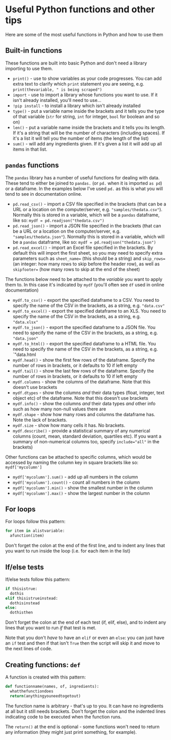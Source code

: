 # Useful Python functions and other tips

Here are some of the most useful functions in Python and how to use them

## Built-in functions

These functions are built into basic Python and don't need a library importing to use them.

* `print()` - use to show variables as your code progresses. You can add extra text to clarify which `print` statement you are seeing, e.g. `print(thevariable, " is being scraped")`
* `import` - use to import a library whose functions you want to use. If it isn't already installed, you'll need to use...
* `!pip install` - to install a library which isn't already installed
* `type()` - put a variable name inside the brackets and it tells you the type of that variable (`str` for string, `int` for integer, `bool` for boolean and so on)
* `len()` - put a variable name inside the brackets and it tells you its length. If it's a string that will be the number of characters (including spaces). If it's a list it will tell you the number of items (the length of the list)
* `sum()` - will add any ingredients given. If it's given a list it will add up all items in that list.

## `pandas` functions

The `pandas` library has a number of useful functions for dealing with data. These tend to either be joined to `pandas.` (or `pd.` when it is imported `as pd`) or a dataframe. In the examples below I've used `pd.` as this is what you will tend to see in documentation online.

* `pd.read_csv()` - import a CSV file specified in the brackets (that can be a URL or a location on the computer/server, e.g. `"samples/thedata.csv"`). Normally this is stored in a variable, which will be a `pandas` dataframe, like so: `mydf = pd.readjson("thedata.csv")`
* `pd.read_json()` - import a JSON file specified in the brackets (that can be a URL or a location on the computer/server, e.g. `"samples/thedata.json"`). Normally this is stored in a variable, which will be a `pandas` dataframe, like so: `mydf = pd.readjson("thedata.json")`
* `pd.read_excel()` - import an Excel file specified in the brackets. By default this will import the first sheet, so you may need to specify extra parameters such as `sheet_name=` (this should be a string) and `skip_rows=` (an integer: how many rows to skip before the header row), as well as `skipfooter=` (how many rows to skip at the end of the sheet)

The functions below need to be attached to the *variable* you want to apply them to. In this case it's indicated by `mydf` (you'll often see `df` used in online documentation)

* `mydf.to_csv()` - export the specified dataframe to a CSV. You need to specify the name of the CSV in the brackets, as a string, e.g. `"data.csv"`
* `mydf.to_excel()` - export the specified dataframe to an XLS. You need to specify the name of the CSV in the brackets, as a string, e.g. `"data.xlsx"`
* `mydf.to_json()` - export the specified dataframe to a JSON file. You need to specify the name of the CSV in the brackets, as a string, e.g. `"data.json"`
* `mydf.to_html()` - export the specified dataframe to a HTML file. You need to specify the name of the CSV in the brackets, as a string, e.g. `"data.html
* `mydf.head()` - show the first few rows of the dataframe. Specify the number of rows in brackets, or it defaults to 10 if left empty
* `mydf.tail()` - show the last few rows of the dataframe. Specify the number of rows in brackets, or it defaults to 10 if left empty
* `mydf.columns` - show the columns of the dataframe. Note that this doesn't use brackets
* `mydf.dtypes` - show the columns *and* their data types (float, integer, text object etc) of the dataframe. Note that this doesn't use brackets
* `mydf.info()` - show the columns *and* their data types *and* other info such as how many non-null values there are
* `mydf.shape` - show how many rows and columns the dataframe has. Note the lack of brackets.
* `mydf.size` - show how many cells it has. No brackets.
* `mydf.describe()` - provide a statistical summary of any numerical columns (count, mean, standard deviation, quartiles etc). If you want a summary of non-numerical columns too, specify `include="all"` in the brackets)

Other functions can be attached to specific columns, which would be accessed by naming the column key in square brackets like so: `mydf['mycolumn']`

* `mydf['mycolumn'].sum()` - add up all numbers in the column
* `mydf['mycolumn'].count()` - count all numbers in the column
* `mydf['mycolumn'].min()` - show the smallest number in the column
* `mydf['mycolumn'].max()` - show the largest number in the column

## For loops

For loops follow this pattern:

```python
for item in alistvariable:
  afunction(item)
```

Don't forget the colon at the end of the first line, and to indent any lines that you want to run inside the loop (i.e. for each item in the list)

## If/else tests

If/else tests follow this pattern:

```python
if thisistrue:
  dothis
elif thisistrueinstead:
  dothisinstead
else:
  dothisthen
```

Don't forget the colon at the end of each test (if, elif, else), and to indent any lines that you want to run *if* that test is met.

Note that you don't *have* to have an `elif` or even an `else`: you can just have an `if` test and then if that isn't `True` then the script will skip it and move to the next lines of code.

## Creating functions: `def`

A function is created with this pattern:

```python
def functionname(names, of, ingredients):
  whatthefunctiondoes
  return(anythingyouneedtogetout)
```

The function name is arbitrary - that's up to you. It can have no ingredients at all but it still needs brackets. Don't forget the colon and the indented lines indicating code to be executed when the function runs. 

The `return()` at the end is optional - some functions won't need to return any information (they might just print something, for example).

